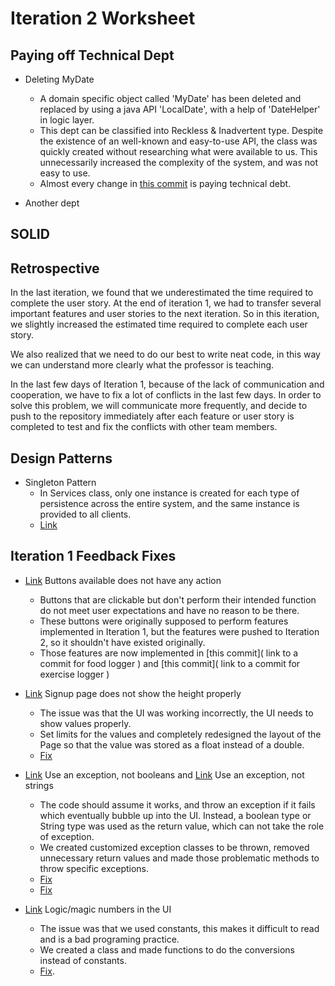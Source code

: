 Iteration 2 Worksheet
======================

Paying off Technical Dept
-------------------------
- Deleting MyDate
  - A domain specific object called 'MyDate' has been deleted and replaced by using a java API 'LocalDate', with a help of 'DateHelper' in logic layer.  
  - This dept can be classified into Reckless & Inadvertent type. Despite the existence of an well-known and easy-to-use API, the class was quickly created without researching what were available to us. This unnecessarily increased the complexity of the system, and was not easy to use.
  - Almost every change in [this commit](https://code.cs.umanitoba.ca/3350-winter-2021-a01/fitnics-group-12/-/commit/159cf9d56c92001e69392d07a297f547c0f72152#34b2e794882555eb575bb7ec71e4e2af5cc0a0ef_0_2) is paying technical debt.
  
- Another dept


SOLID
-----




Retrospective
-------------

In the last iteration, we found that we underestimated the time required to complete the user story. At the end of iteration 1, we had to transfer several important features and user stories to the next iteration. So in this iteration, we slightly increased the estimated time required to complete each user story. 

We also realized that we need to do our best to write neat code, in this way we can understand more clearly what the professor is teaching. 

In the last few days of Iteration 1, because of the lack of communication and cooperation, we have to fix a lot of conflicts in the last few days. In order to solve this problem, we will communicate more frequently, and decide to push to the repository immediately after each feature or user story is completed to test and fix the conflicts with other team members.


Design Patterns
---------------
- Singleton Pattern
  - In Services class, only one instance is created for each type of persistence across the entire system, and the same instance is provided to all clients.
  - [Link](https://code.cs.umanitoba.ca/3350-winter-2021-a01/fitnics-group-12/-/blob/master/app/src/main/java/com/group12/fitnics/application/Services.java)


Iteration 1 Feedback Fixes
--------------------------
- [Link](https://code.cs.umanitoba.ca/3350-winter-2021-a01/fitnics-group-12/-/issues/30) Buttons available does not have any action
  - Buttons that are clickable but don't perform their intended function do not meet user expectations and have no reason to be there. 
  - These buttons were originally supposed to perform features implemented in Iteration 1, but the features were pushed to Iteration 2, so it shouldn't have existed originally. 
  - Those features are now implemented in [this commit]( link to a commit for food logger  ) and [this commit]( link to a commit for exercise logger )

- [Link](https://code.cs.umanitoba.ca/3350-winter-2021-a01/fitnics-group-12/-/issues/29) Signup page does not show the height properly
  - The issue was that the UI was working incorrectly, the UI needs to show values properly. 
  - Set limits for the values and completely redesigned the layout of the Page so that the value was stored as a float instead of a double.
  - [Fix](https://code.cs.umanitoba.ca/3350-winter-2021-a01/fitnics-group-12/-/commit/417afb867c3013718cc1c52f7b710b84c08f6ed8)

- [Link](https://code.cs.umanitoba.ca/3350-winter-2021-a01/fitnics-group-12/-/issues/28) Use an exception, not booleans
  and [Link](https://code.cs.umanitoba.ca/3350-winter-2021-a01/fitnics-group-12/-/issues/27) Use an exception, not strings
  - The code should assume it works, and throw an exception if it fails which eventually bubble up into the UI. Instead, a boolean type or String type was used as the return value, which can not take the role of exception.
  - We created customized exception classes to be thrown, removed unnecessary return values and made those problematic methods to throw specific exceptions.
  - [Fix](https://code.cs.umanitoba.ca/3350-winter-2021-a01/fitnics-group-12/-/commit/3b0b6d8e26c5608d6a7c566f96599634aba2c22c)
  - [Fix](https://code.cs.umanitoba.ca/3350-winter-2021-a01/fitnics-group-12/-/commit/e753b15b8a2f5097a42b5e2d67e0de0064da3a42)
  
- [Link](https://code.cs.umanitoba.ca/3350-winter-2021-a01/fitnics-group-12/-/issues/26) Logic/magic numbers in the UI
  - The issue was that we used constants, this makes it difficult to read and is a bad programing practice. 
  - We created a class and made functions to do the conversions instead of constants. 
  - [Fix](https://code.cs.umanitoba.ca/3350-winter-2021-a01/fitnics-group-12/-/commit/cba899ff033062651c7488752891b1df7a1c5a1e).
